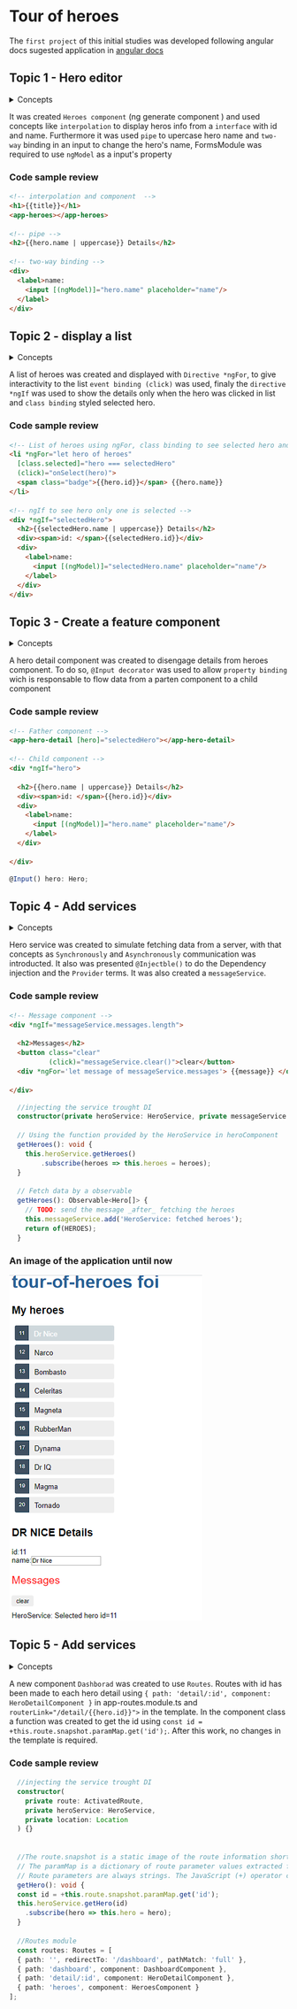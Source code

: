

# Tour of heroes

The `first project` of this initial studies was developed following angular docs sugested application in [angular docs](https://angular.io/tutorial)

## Topic 1 - Hero editor
<details>
  <summary>Concepts</summary>
  <ul>
    <li>Create a component</li>
    <li>interpolation</li>
    <li>pipe</li>
    <li>two-way binding</li>
  </ul>
</details>

It was created `Heroes component` (ng generate component <name>) and used concepts like `interpolation` to display heros info from a `interface` with id and name. Furthermore it was used `pipe` to upercase hero name and `two-way` binding in an input to change the hero's name, FormsModule was required to use `ngModel` as a input's property

### Code sample review

```HTML
<!-- interpolation and component  -->
<h1>{{title}}</h1>
<app-heroes></app-heroes>

<!-- pipe -->
<h2>{{hero.name | uppercase}} Details</h2>

<!-- two-way binding -->
<div>
  <label>name:
    <input [(ngModel)]="hero.name" placeholder="name"/>
  </label>
</div>
```


## Topic 2 - display a list
<details>
  <summary>Concepts</summary>
  <ul>
    <li>Directives: *ngFor, *ngIf</li>
    <li>Event binding</li>
    <li>Class binding</li>
  </ul>
</details>

A list of heroes was created and displayed with `Directive *ngFor`, to give interactivity to the list `event binding (click)` was used, finaly the `directive *ngIf` was used to show the details only when the hero was clicked in list and `class binding` styled selected hero.
### Code sample review

```HTML
<!-- List of heroes using ngFor, class binding to see selected hero and event binding to show hero detail-->
<li *ngFor="let hero of heroes"
  [class.selected]="hero === selectedHero"
  (click)="onSelect(hero)">
  <span class="badge">{{hero.id}}</span> {{hero.name}}
</li>

<!-- ngIf to see hero only one is selected -->
<div *ngIf="selectedHero">
  <h2>{{selectedHero.name | uppercase}} Details</h2>
  <div><span>id: </span>{{selectedHero.id}}</div>
  <div>
    <label>name:
      <input [(ngModel)]="selectedHero.name" placeholder="name"/>
    </label>
  </div>
</div>
```

## Topic 3 - Create a feature component
<details>
  <summary>Concepts</summary>
  <ul>
    <li>Disengage features break two components</li>
    <li>Data flow between parent and child component</li>
  </ul>
</details>


A hero detail component was created  to disengage details from heroes component. To do so, `@Input decorator` was used to allow `property binding` wich is responsable to flow data from a parten component to a child component

### Code sample review

```HTML
<!-- Father component -->
<app-hero-detail [hero]="selectedHero"></app-hero-detail>

<!-- Child component -->
<div *ngIf="hero">

  <h2>{{hero.name | uppercase}} Details</h2>
  <div><span>id: </span>{{hero.id}}</div>
  <div>
    <label>name:
      <input [(ngModel)]="hero.name" placeholder="name"/>
    </label>
  </div>

</div>
```

```typescript
@Input() hero: Hero;
```

## Topic 4 - Add services
<details>
  <summary>Concepts</summary>
  <ul>
    <li>Services, consuming and providing</li>
    <li>Synchronously and Asynchronously communication</li>
  </ul>
</details>

Hero service was created to simulate fetching data from a server, with that concepts as  `Synchronously` and `Asynchronously` communication was introducted. It also was presented `@Injectble()` to do the Dependency injection and the `Provider` terms. It was also created a `messageService`.

### Code sample review

```HTML
<!-- Message component -->
<div *ngIf="messageService.messages.length">

  <h2>Messages</h2>
  <button class="clear"
          (click)="messageService.clear()">clear</button>
  <div *ngFor='let message of messageService.messages'> {{message}} </div>

</div>
```

```typescript
  //injecting the service trought DI
  constructor(private heroService: HeroService, private messageService: MessageService) { }

  // Using the function provided by the HeroService in heroComponent
  getHeroes(): void {
    this.heroService.getHeroes()
        .subscribe(heroes => this.heroes = heroes);
  }

  // Fetch data by a observable
  getHeroes(): Observable<Hero[]> {
    // TODO: send the message _after_ fetching the heroes
    this.messageService.add('HeroService: fetched heroes');
    return of(HEROES);
  }
```
### An image of the application until now
![List of heroes, details and message](topic4.png)

## Topic 5 - Add services
<details>
  <summary>Concepts</summary>
  <ul>
    <li>Routing</li>
    <ul>
      <li><router-outlet></router-outlet></li>
      <li><a routerLink="/heroes">Heroes</a></li>
      <li>{ path: 'dashboard', component: DashboardComponent },</li>
      <li>private route: ActivatedRoute</li>
      <li>private heroService: HeroService</li>
      <li>private location: Location</li>
    </ul>
    <li>Dashboard</li>
  </ul>
</details>

A new component `Dashborad` was created to use `Routes`. Routes with id has been made to each hero detail using `{ path: 'detail/:id', component: HeroDetailComponent }` in app-routes.module.ts and `routerLink="/detail/{{hero.id}}">` in the template. In the component class a function was created to get the id using `const id = +this.route.snapshot.paramMap.get('id');`. After this work, no changes in the template is required.

### Code sample review
```typescript
  //injecting the service trought DI
  constructor(
    private route: ActivatedRoute,
    private heroService: HeroService,
    private location: Location
  ) {}


  //The route.snapshot is a static image of the route information shortly after the component was created.
  // The paramMap is a dictionary of route parameter values extracted from the URL. The "id" key returns the id of the hero to fetch.
  // Route parameters are always strings. The JavaScript (+) operator converts the string to a number, which is what a hero id should be.
  getHero(): void {
  const id = +this.route.snapshot.paramMap.get('id');
  this.heroService.getHero(id)
    .subscribe(hero => this.hero = hero);
  }

  //Routes module
  const routes: Routes = [
  { path: '', redirectTo: '/dashboard', pathMatch: 'full' },
  { path: 'dashboard', component: DashboardComponent },
  { path: 'detail/:id', component: HeroDetailComponent },
  { path: 'heroes', component: HeroesComponent }
];

```
